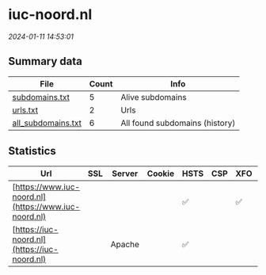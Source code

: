 # iuc-noord.nl
*2024-01-11 14:53:01*
## Summary data
| File       | Count | Info |
|------------|-------|------|
|[subdomains.txt](/data/iuc-noord.nl/subdomains.txt)|5|Alive subdomains|
|[urls.txt](/data/iuc-noord.nl/urls.txt)|2|Urls|
|[all_subdomains.txt](/data/iuc-noord.nl/all_subdomains.txt)|6|All found subdomains (history)|
## Statistics
| Url | SSL | Server | Cookie | HSTS | CSP | XFO | XXP | RP | Tech |Title |
|------------|-------|------|------|------|------|------|------|------|------|------|
|[https://www.iuc-noord.nl](https://www.iuc-noord.nl)| || |:white_check_mark: | |:white_check_mark: | |:white_check_mark: |Bootstrap HSTS Y...|Home|
|[https://iuc-noord.nl](https://iuc-noord.nl)| |Apache| |:white_check_mark: | | | |:white_check_mark: |Apache HTTP Serv...|403 Forbidden|